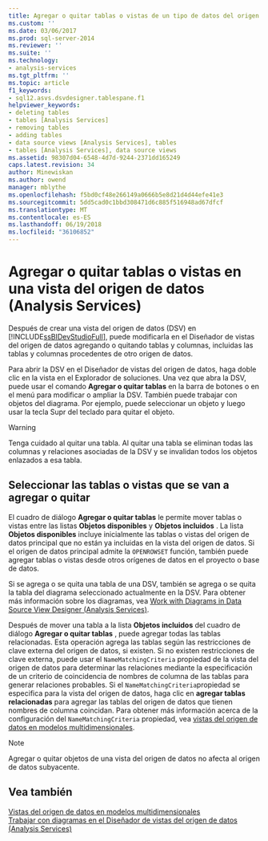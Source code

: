```yaml
---
title: Agregar o quitar tablas o vistas de un tipo de datos del origen de vista (Analysis Services) | Documentos de Microsoft
ms.custom: ''
ms.date: 03/06/2017
ms.prod: sql-server-2014
ms.reviewer: ''
ms.suite: ''
ms.technology:
- analysis-services
ms.tgt_pltfrm: ''
ms.topic: article
f1_keywords:
- sql12.asvs.dsvdesigner.tablespane.f1
helpviewer_keywords:
- deleting tables
- tables [Analysis Services]
- removing tables
- adding tables
- data source views [Analysis Services], tables
- tables [Analysis Services], data source views
ms.assetid: 98307d04-6548-4d7d-9244-2371dd165249
caps.latest.revision: 34
author: Minewiskan
ms.author: owend
manager: mblythe
ms.openlocfilehash: f5bd0cf48e266149a0666b5e8d21d4d44efe41e3
ms.sourcegitcommit: 5dd5cad0c1bbd308471d6c885f516948ad67dfcf
ms.translationtype: MT
ms.contentlocale: es-ES
ms.lasthandoff: 06/19/2018
ms.locfileid: "36106852"
---
```

# <a name="adding-or-removing-tables-or-views-in-a-data-source-view-analysis-services"></a>Agregar o quitar tablas o vistas en una vista del origen de datos (Analysis Services)
  Después de crear una vista del origen de datos (DSV) en [!INCLUDE[ssBIDevStudioFull](../../includes/ssbidevstudiofull-md.md)], puede modificarla en el Diseñador de vistas del origen de datos agregando o quitando tablas y columnas, incluidas las tablas y columnas procedentes de otro origen de datos.  
  
 Para abrir la DSV en el Diseñador de vistas del origen de datos, haga doble clic en la vista en el Explorador de soluciones. Una vez que abra la DSV, puede usar el comando **Agregar o quitar tablas** en la barra de botones o en el menú para modificar o ampliar la DSV. También puede trabajar con objetos del diagrama. Por ejemplo, puede seleccionar un objeto y luego usar la tecla Supr del teclado para quitar el objeto.  
  
> [!WARNING]  
>  Tenga cuidado al quitar una tabla. Al quitar una tabla se eliminan todas las columnas y relaciones asociadas de la DSV y se invalidan todos los objetos enlazados a esa tabla.  
  
## <a name="selecting-tables-or-views-to-add-or-remove"></a>Seleccionar las tablas o vistas que se van a agregar o quitar  
 El cuadro de diálogo **Agregar o quitar tablas** le permite mover tablas o vistas entre las listas **Objetos disponibles** y **Objetos incluidos** . La lista **Objetos disponibles** incluye inicialmente las tablas o vistas del origen de datos principal que no están ya incluidas en la vista del origen de datos. Si el origen de datos principal admite la `OPENROWSET` función, también puede agregar tablas o vistas desde otros orígenes de datos en el proyecto o base de datos.  
  
 Si se agrega o se quita una tabla de una DSV, también se agrega o se quita la tabla del diagrama seleccionado actualmente en la DSV. Para obtener más información sobre los diagramas, vea [Work with Diagrams in Data Source View Designer &#40;Analysis Services&#41;](work-with-diagrams-in-data-source-view-designer-analysis-services.md).  
  
 Después de mover una tabla a la lista **Objetos incluidos** del cuadro de diálogo **Agregar o quitar tablas** , puede agregar todas las tablas relacionadas. Esta operación agrega las tablas según las restricciones de clave externa del origen de datos, si existen. Si no existen restricciones de clave externa, puede usar el `NameMatchingCriteria` propiedad de la vista del origen de datos para determinar las relaciones mediante la especificación de un criterio de coincidencia de nombres de columna de las tablas para generar relaciones probables. Si el `NameMatchingCriteria`propiedad se especifica para la vista del origen de datos, haga clic en **agregar tablas relacionadas** para agregar las tablas del origen de datos que tienen nombres de columna coincidan. Para obtener más información acerca de la configuración del `NameMatchingCriteria` propiedad, vea [vistas del origen de datos en modelos multidimensionales](data-source-views-in-multidimensional-models.md).  
  
> [!NOTE]  
>  Agregar o quitar objetos de una vista del origen de datos no afecta al origen de datos subyacente.  
  
## <a name="see-also"></a>Vea también  
 [Vistas del origen de datos en modelos multidimensionales](data-source-views-in-multidimensional-models.md)   
 [Trabajar con diagramas en el Diseñador de vistas del origen de datos &#40;Analysis Services&#41;](work-with-diagrams-in-data-source-view-designer-analysis-services.md)  
  
  